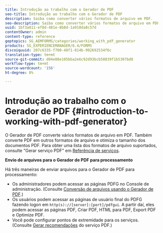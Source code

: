 ```yaml
---
title: Introdução ao trabalho com o Gerador de PDF
seo-title: Introdução ao trabalho com o Gerador de PDF
description: Saiba como converter vários formatos de arquivo em PDF.
seo-description: Saiba como converter vários formatos de arquivo em PDF.
uuid: 1bf3a811-ef8d-481e-8b8d-1a910da8c57d
contentOwner: admin
content-type: reference
geptopics: SG_AEMFORMS/categories/working_with_pdf_generator
products: SG_EXPERIENCEMANAGER/6.4/FORMS
discoiquuid: 207c6335-f700-48f1-814b-992692534f6c
translation-type: tm+mt
source-git-commit: d04e08e105bba2e6c92d93bcb58839f1b5307bd8
workflow-type: tm+mt
source-wordcount: '156'
ht-degree: 0%

---
```



# Introdução ao trabalho com o Gerador de PDF {#introduction-to-working-with-pdf-generator}

O Gerador de PDF converte vários formatos de arquivo em PDF. Também converte PDF em outros formatos de arquivo e otimiza o tamanho dos documentos PDF. Para obter uma lista dos formatos de arquivo suportados, consulte &quot;Gerar serviço PDF&quot; em [Referência de serviços](https://www.adobe.com/go/learn_aemforms_services_63).

**Envio de arquivos para o Gerador de PDF para processamento**

Há três maneiras de enviar arquivos para o Gerador de PDF para processamento:

* Os administradores podem acessar as páginas PDFG no Console de administração. (Consulte [Conversão de arquivos usando o Gerador de PDF](/help/forms/using/admin-help/converting-files-using-pdf-generator.md).)
* Os usuários podem acessar as páginas de usuário final do PDFG fazendo logon em `http(s)://[server]:[port]/pdfgui`. A partir daí, eles podem acessar as páginas PDF, Criar PDF, HTML para PDF, Export PDF e Optimize PDF.
* Você pode configurar pontos de extremidade para os serviços. (Consulte <!--Fix broken link Managing Endpoints and --> [Gerar recomendações](/help/forms/using/admin-help/configuring-watched-folder-endpoints.md#generate-pdf-service-recommendations) do serviço PDF.)

